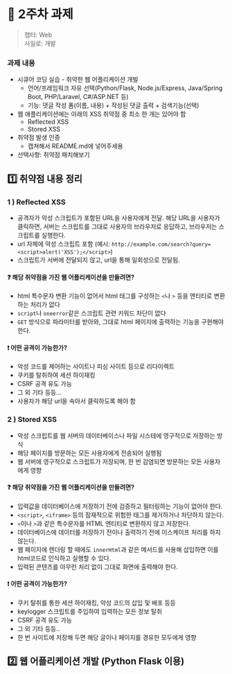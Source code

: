 # 👻 2주차 과제


> 챕터: Web  
> 사일로: 개발


### 과제 내용
- 시큐어 코딩 실습 - 취약한 웹 어플리케이션 개발
    - 언어/프레임워크 자유 선택(Python/Flask, Node.js/Express, Java/Spring Boot, PHP/Laravel, C#/ASP.NET 등)  
    - 기능: 댓글 작성 폼(이름, 내용) + 작성된 댓글 출력 + 검색기능(선택)
- 웹 애플리케이션에는 아래의 XSS 취약점 중 최소 한 개는 있어야 함
    - Reflected XSS
    - Stored XSS
-  취약점 발생 인증
    - 캡쳐해서 README.md에 넣어주세용
- 선택사항: 취약점 패치해보기 


## 1️⃣ 취약점 내용 정리 


### 1 ) Reflected XSS 
- 공격자가 악성 스크립트가 포함된 URL을 사용자에게 전달. 해당 URL을 사용자가 클릭하면, 서버는 스크립트를 그대로 사용자의 브라우저로 응답하고, 브라우저는 스크립트를 실행한다. 
- url 자체에 악성 스크립트 포함 (예시: `http://example.com/search?query=<script>alert('XSS');</script>`)
- 스크립트가 서버에 전달되지 않고, url을 통해 일회성으로 전달됨. 

#### ❓ 해당 취약점을 가진 웹 어플리케이션을 만들려면? 
- html 특수문자 변환 기능이 없어서 html 태그를 구성하는 `<`나 `>` 등을 엔티티로 변환하는 처리가 없다 
- `script`나 `oneerror`같은 스크립트 관련 키워드 차단이 없다 
- `GET` 방식으로 파라미터를 받아와, 그대로 html 페이지에 출력하는 기능을 구현해야 한다. 

#### ❗ 어떤 공격이 가능한가?
- 악성 코드를 제어하는 사이트나 피싱 사이트 등으로 리다이렉트
- 쿠키를 탈취하여 세션 하이재킹
- CSRF 공격 유도 가능
- 그 외 기타 등등... 
- 사용자가 해당 url을 속아서 클릭하도록 해야 함 


### 2 ) Stored XSS
- 악성 스크립트를 웹 서버의 데이터베이스나 파일 시스테에 영구적으로 저장하는 방식
- 해당 페이지를 방문하는 모든 사용자에게 전송되어 실행됨
- 웹 서버에 영구적으로 스크립트가 저장되며, 한 번 감염되면 방문하는 모든 사용자에게 영향

#### ❓ 해당 취약점을 가진 웹 어플리케이션을 만들려면? 
- 입력값을 데이터베이스에 저장하기 전에 검증하고 필터링하는 기능이 없어야 한다.
- `<script>`, `<iframe>` 등의 잠재적으로 위험한 태그를 제거하거나 차단하지 않는다.
- `<`이나 `>`과 같은 특수문자를 HTML 엔티티로 변환하지 않고 저장한다.
- 데이터베이스에 데이터를 저장하기 전이나 출력하기 전에 이스케이프 처리를 하지 않는다. 
- 웹 페이지에 렌더링 할 때에도 `innerHtml`과 같은 메서드를 사용해 삽입하면 이를 html코드로 인식하고 실행할 수 있다. 
- 입력된 콘텐츠를 아무런 처리 없이 그대로 화면에 출력해야 한다. 

#### ❗ 어떤 공격이 가능한가?
- 쿠키 탈취를 통한 세션 하이재킹, 악성 코드의 삽입 및 배포 등등
- keylogger 스크립트를 주입하여 입력하는 모든 정보 탈취 
- CSRF 공격 유도 가능
- 그 외 기타 등등..
- 한 번 사이트에 저장해 두면 해당 글이나 페이지를 경유한 모두에게 영향 


## 2️⃣ 웹 어플리케이션 개발 (Python Flask 이용)